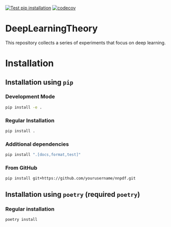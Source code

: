 [![Test pip installation](https://github.com/achiefa/DeepLearningTheory/actions/workflows/test_pip.yaml/badge.svg)](https://github.com/achiefa/DeepLearningTheory/actions/workflows/test_pip.yaml)
[![codecov](https://codecov.io/gh/achiefa/DeepLearningTheory/branch/main/graph/badge.svg)](https://codecov.io/gh/achiefa/DeepLearningTheory)

# DeepLearningTheory
This repository collects a series of experiments that focus on deep learning.

# Installation

## Installation using `pip`

### Development Mode
```bash
pip install -e .
```

### Regular Installation
```bash
pip install .
```

### Additional dependencies
```bash
pip install ".[docs,format,test]"
```

### From GitHub
```bash
pip install git+https://github.com/yourusername/nnpdf.git
```

## Installation using `poetry` (required `poetry`)

### Regular installation
```bash
poetry install
```
